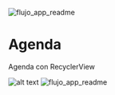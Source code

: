 ![flujo_app_readme](https://user-images.githubusercontent.com/73143272/129305628-a81d8ab4-b483-4f1a-8705-bcd857beb114.gif)
# Agenda
Agenda con RecyclerView

![alt text](https://drive.google.com/file/d/1TtusFqsL9if5J50VALLxzErTH9Gnk_hC/view?usp=sharing)
![flujo_app_readme](https://user-images.githubusercontent.com/73143272/129305628-a81d8ab4-b483-4f1a-8705-bcd857beb114.gif)
